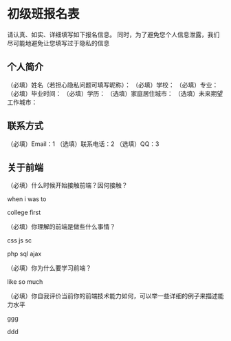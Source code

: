 # 初级班报名表

请认真、如实、详细填写如下报名信息。
同时，为了避免您个人信息泄露，我们尽可能地避免让您填写过于隐私的信息

## 个人简介

（必填）姓名（若担心隐私问题可填写昵称）：
（必填）学校：
（必填）专业：
（必填）毕业时间：
（必填）学历：
（选填）家庭居住城市：
（选填）未来期望工作城市：

## 联系方式

（必填）Email：1
（选填）联系电话：2
（选填）QQ：3

## 关于前端

（必填）什么时候开始接触前端？因何接触？

when i was to

college first

（必填）你理解的前端是做些什么事情？

css js sc

php sql ajax

（必填）你为什么要学习前端？

like so much

（必填）你自我评价当前你的前端技术能力如何，可以举一些详细的例子来描述能力水平

ggg

ddd

